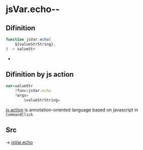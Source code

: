 # jsVar.echo--

## Difinition

```js.js
function jsVar.echo(
	${valueStrString},
) -> valueStr
```

- 


## Difinition by js action

```js.js
var=valueStr
	?func=jsVar.echo
	?args=
		&valueStrString=
```

[js action](#) is annotation-oriented language based on javascript in `CommandClick`



## Src

-> [jsVar.echo](https://github.com/puutaro/CommandClick/blob/master/app/src/main/java/com/puutaro/commandclick/fragment_lib/terminal_fragment/js_interface/JsVar.kt#L10)


